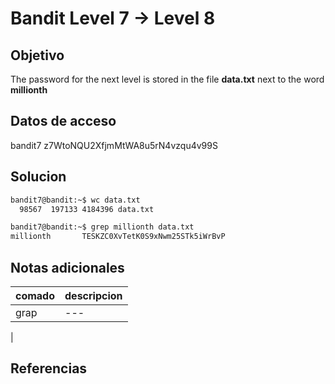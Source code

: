 # Bandit Level 7 → Level 8


## Objetivo

The password for the next level is stored in the file **data.txt** next to the word **millionth**
## Datos de acceso

bandit7
z7WtoNQU2XfjmMtWA8u5rN4vzqu4v99S


## Solucion
``` bash
bandit7@bandit:~$ wc data.txt
  98567  197133 4184396 data.txt

bandit7@bandit:~$ grep millionth data.txt
millionth       TESKZC0XvTetK0S9xNwm25STk5iWrBvP

```
## Notas adicionales

| comado | descripcion |
|----------|-------------|
| grap| ---
|

## Referencias